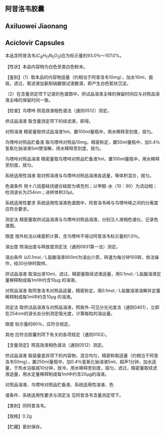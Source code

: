 ## 阿昔洛韦胶囊

## Axiluowei Jiaonang

## Aciclovir Capsules

本品含阿昔洛韦$(C_{8}H_{11}N_{5}O_{3})$应为标示量的93.0％～107.0%。

【性状】本品内容物为白色至类白色粉末。

【鉴别】（1）取本品的内容物适量（约相当于阿昔洛韦10mg），加水10ml，振摇，滤过，取滤液加氨制硝酸银试液数滴，即产生白色絮状沉淀。

（2）在含量测定项下记录的色谱图中，供试品溶液主峰的保留时间应与对照品溶液主峰的保留时间一致。

【检查】鸟嘌呤 照高效液相色谱法（通则0512）测定。

供试品溶液 取含量测定项下的续滤液，即得。

对照溶液 精密量取供试品溶液1ml，置100ml量瓶中，用水稀释至刻度，摇匀。

鸟嘌呤对照品贮备液 取鸟嘌呤对照品10mg，精密称定，置50ml量瓶中，加0.4％氢氧化钠溶液5ml使溶解，用水稀释至刻度，摇匀。

鸟嘌呤对照品溶液 精密量取鸟嘌呤对照品贮备液1ml，置100ml量瓶中，用水稀释至刻度，摇匀。

系统适用性溶液 取对照溶液与鸟嘌呤对照品溶液各适量，等体积混合，摇匀。

色谱条件 用十八烷基硅烷键合硅胶为填充剂；以甲醇-水（10：90）为流动相；检测波长为254nm；进样体积20μl。

系统适用性要求 系统适用性溶液色谱图中，阿昔洛韦峰与鸟嘌呤峰之间的分离度应符合要求。

测定法 精密量取供试品溶液与鸟嘌呤对照品溶液，分别注人液相色谱仪，记录色谱图。

限度 按外标法以峰面积计算，含鸟嘌呤不得过阿昔洛韦标示量的1.0％。

溶出度 照溶出度与释放度测定法（通则0931第一法）测定。

溶出条件 以0.1mol／L盐酸溶液900ml为溶出介质，转速为每分钟100转，依法操作，经30分钟时取样。

供试品溶液 取溶出液10ml，滤过，精密量取续滤液适量，用0.1mol／L盐酸溶液定量稀释制成每1ml中约含10μg 的溶液。

对照品溶液 取阿昔洛韦对照品适量，精密称定，用0.1mol／L盐酸溶液溶解并定量稀释制成每1ml中约含10μg 的溶液。

测定法 取供试品溶液与对照品溶液，照紫外-可见分光光度法（通则0401），立即在254nm的波长处分别测定吸光度，计算每粒的溶出量。

限度 标示量的80％，应符合规定。

其他 应符合胶囊剂项下有关的各项规定（通则0103）。

【含量测定】照高效液相色谱法（通则0512）测定。

供试品溶液 取装量差异项下的内容物，混合均匀，精密称取适量（约相当于阿昔洛韦50mg），置250ml量瓶中，加0.4％氢氧化钠溶液5ml，超声1分钟，加水适量，于热水浴振摇10分钟，放冷，用水稀释至刻度，摇匀，滤过，精密量取续滤液适量，用水定量稀释制成每1ml中约含20μg的溶液。

对照品溶液、鸟嘌呤对照品贮备液、系统适用性溶液、色

谱条件、系统适用性要求与测定法 见阿昔洛韦含量测定项下。

【类别】同阿昔洛韦。

【规格】0.2g

【贮藏】密封保存。
